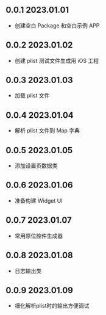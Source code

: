## 0.0.1 2023.01.01

* 创建空白 Package 和空白示例 APP

## 0.0.2 2023.01.02

* 创建 plist 测试文件生成用 iOS 工程

## 0.0.3 2023.01.03

* 加载 plist 文件

## 0.0.4 2023.01.04

* 解析 plist 文件到 Map 字典

## 0.0.5 2023.01.05

* 添加设置页数据类

## 0.0.6 2023.01.06

* 准备构建 Widget UI

## 0.0.7 2023.01.07

* 常用原位控件生成器

## 0.0.8 2023.01.08

* 日志输出类

## 0.0.9 2023.01.09

* 细化解析plist时的输出方便调试
